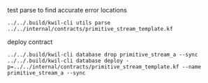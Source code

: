 test parse to find accurate error locations
```shell
../../.build/kwil-cli utils parse ../../internal/contracts/primitive_stream_template.kf
```


deploy contract
```shell
../../.build/kwil-cli database drop primitive_stream_a --sync
../../.build/kwil-cli database deploy -p=../../internal/contracts/primitive_stream_template.kf --name primitive_stream_a --sync
```
